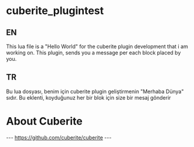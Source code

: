 # cuberite_plugintest

## EN
This lua file is a "Hello World" for the cuberite plugin development that i am working on. This plugin, sends you a message per each block placed by you.

## TR
Bu lua dosyası, benim için cuberite plugin geliştirmenin "Merhaba Dünya" sıdır. Bu eklenti, koyduğunuz her bir blok için size bir mesaj gönderir

# About Cuberite
 --- https://github.com/cuberite/cuberite ---
